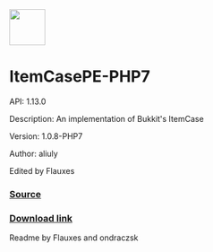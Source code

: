 <img src="https://raw.githubusercontent.com/alejandroliu/pocketmine-plugins/master/Media/ItemCase-icon.png" style="width:64px;height:64px" width="64" height="64"/>


# ItemCasePE-PHP7


API: 1.13.0

Description: An implementation of Bukkit's ItemCase

Version: 1.0.8-PHP7

Author: aliuly

Edited by Flauxes

### [Source](https://github.com/Muirfield/pocketmine-plugins/tree/master/ItemCasePE)




### [Download link](https://github.com/PocketMine-PHP7/ItemCasePE-PHP7/blob/master/ItemCasePE-PHP7.phar?raw=true)



Readme by Flauxes and ondraczsk
